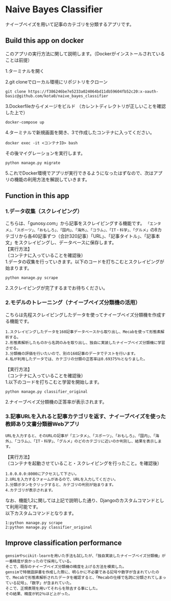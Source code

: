 # Naive Bayes Classifier
ナイーブベイズを用いて記事のカテゴリを分類するアプリです。

## Build this app on docker
このアプリの実行方法に関して説明します。（Dockerがインストールされていることは前提）

1.ターミナルを開く

2.git cloneでローカル環境にリポジトリをクローン
```
git clone https://f386246be7e5233a024064bd11db59604fb52c20:x-oauth-basic@github.com/kota0/naive_bayes_classifier
```

3.Dockerfileからイメージをビルド
（カレントディレクトリが正しいことを確認した上で）
```
docker-compose up
```

4.ターミナルで新規画面を開き、3で作成したコンテナに入ってください。
```
docker exec -it <コンテナID> bash
```
その後マイグレーションを実行します。
```
python manage.py migrate
```

5.これでDocker環境でアプリが実行できるようになったはずなので、次はアプリの機能の利用方法を解説していきます。

## Function in this app
### 1.データ収集（スクレイピング）
こちらは、「gunosy.com」から記事をスクレイピングする機能です。
```「エンタメ」、「スポーツ」、「おもしろ」、「国内」、「海外」、「コラム」、「IT・科学」、「グルメ」```の8カテゴリから各40記事ずつ（合計320記事）「URL」、「記事タイトル」、「記事本文」をスクレイピングし、データベースに保存します。<br>
【実行方法】<br>
（コンテナに入っていることを確認後）<br>
1.データの収集を行っていきます。以下のコードを打ちこむとスクレイピングが始まります。
```
python manage.py scrape
```
2.スクレイピングが完了するまでお待ちください。

### 2.モデルのトレーニング（ナイーブベイズ分類機の活用）
こちらは先程スクレイピングしたデータを使ってナイーブベイズ分類機を作成する機能です。
```
1.スクレイピングしたデータを160記事データベースから取り出し、Mecabを使って形態素解析する。
2.形態素解析したものから名詞のみを取り出し、独自に実装したナイーブベイズ分類機に学習させる。
3.分類機の評価を行いたいので、別の160記事のデータでテストを行います。
4.私が利用したデータでは、カテゴリの分類の正答率は0.69375％となりました。
```

【実行方法】<br>
（コンテナに入っていることを確認後）<br>
1.以下のコードを打ちこむと学習を開始します。<br>
```
python manage.py classifier_original
```
2.ナイーブベイズ分類機の正答率が表示されます。

### 3.記事URLを入れると記事カテゴリを返す、ナイーブベイズを使った教師あり文書分類器Webアプリ
```
URLを入力すると、そのURLの記事が「エンタメ」、「スポーツ」、「おもしろ」、「国内」、「海外」、「コラム」、「IT・科学」、「グルメ」のどのカテゴリに近いのか判別し、結果を表示します。
```

【実行方法】<br>
（コンテナを起動させていること・スクレイピングを行ったこと。を確認後）<br>
```
1.0.0.0.0:8000にアクセスして下さい。
2.URLを入力するフォームがあるので、URLを入力してください。
3.分類ボタンをクリックすると、カテゴリの判別が始まります。
4.カテゴリが表示されます。
```

なお、機能1,2に関しては上記で説明した通り、Djangoのカスタムコマンドとして利用可能です。<br>
以下カスタムコマンドとなります。

```
1:python manage.py scrape
2:python manage.py classifier_original
```

## Improve classification performance
```
gensimやscikit-learnを用いた手法も試したが、「独自実装したナイーブベイズ分類機」が一番精度が良かったので採用している。
そこで、既存のナイーブベイズ分類機の精度を上げる方法を模索した。
gensimで特徴語辞書を作成した際に、明らかに不必要である記号や数字が含まれていたので、Mecabで形態素解析されたデータを確認すると、「Mecabの仕様で名詞に分類されてしまっている記号」、「数字」が含まれていた。
そこで、正規表現を用いてそれらを除去する事にした。
その結果、精度が約2％ほど上がった。
```
